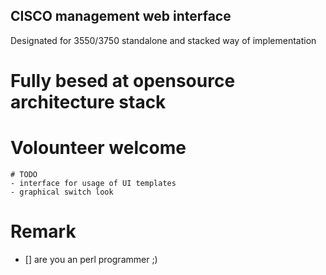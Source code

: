 
## CISCO management web interface

Designated for 3550/3750 standalone and stacked way of implementation


# Fully besed at opensource architecture stack

# Volounteer welcome
```
# TODO
- interface for usage of UI templates
- graphical switch look
```


# Remark

- [] are you an perl programmer ;)

